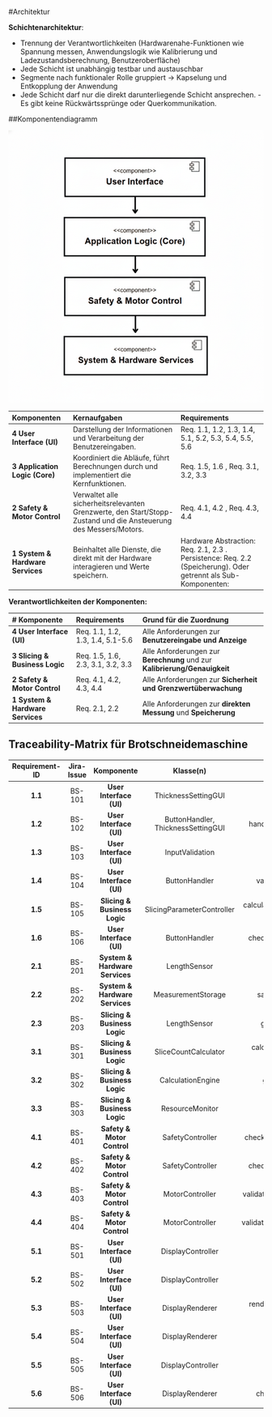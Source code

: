 #Architektur

**Schichtenarchitektur**:



- Trennung der Verantwortlichkeiten (Hardwarenahe-Funktionen wie Spannung messen, Anwendungslogik wie Kalibrierung und
  Ladezustandsberechnung, Benutzeroberfläche)
- Jede Schicht ist unabhängig testbar und austauschbar
- Segmente nach funktionaler Rolle gruppiert → Kapselung und Entkopplung der Anwendung
- Jede Schicht darf nur die direkt darunterliegende Schicht ansprechen.
  -Es gibt keine Rückwärtssprünge oder Querkommunikation.

  


##Komponentendiagramm


![Komponenten Diagramm](referenziert/Komponentendiagramm.png)

 Komponenten | Kernaufgaben | Requirements |
| :---------------------- | :--------------------------------------------------------------------------------------------------- | :------------------------------------------------------------------------------------------------------------------------------------------------------------------------------------------------------------- |
| **4 User Interface (UI)** | Darstellung der Informationen und Verarbeitung der Benutzereingaben. | Req. 1.1, 1.2, 1.3, 1.4, 5.1, 5.2, 5.3, 5.4, 5.5, 5.6 |
| **3 Application Logic (Core)** | Koordiniert die Abläufe, führt Berechnungen durch und implementiert die Kernfunktionen. | Req. 1.5, 1.6 , Req. 3.1, 3.2, 3.3  |
| **2 Safety & Motor Control** | Verwaltet alle sicherheitsrelevanten Grenzwerte, den Start/Stopp-Zustand und die Ansteuerung des Messers/Motors. | Req. 4.1, 4.2 , Req. 4.3, 4.4  |
| **1 System & Hardware Services** | Beinhaltet alle Dienste, die direkt mit der Hardware interagieren und Werte speichern. | Hardware Abstraction: Req. 2.1, 2.3 . Persistence: Req. 2.2 (Speicherung). Oder getrennt als Sub-Komponenten: |



**Verantwortlichkeiten der Komponenten:**

| # Komponente | Requirements | Grund für die Zuordnung |
| :---------- | :----------- | :---------------------- |
| **4 User Interface (UI)** | Req. 1.1, 1.2, 1.3, 1.4, 5.1-5.6 | Alle Anforderungen zur **Benutzereingabe und Anzeige**  |
| **3 Slicing & Business Logic** | Req. 1.5, 1.6, 2.3, 3.1, 3.2, 3.3 | Alle Anforderungen zur **Berechnung** und zur **Kalibrierung/Genauigkeit**|
| **2 Safety & Motor Control** | Req. 4.1, 4.2, 4.3, 4.4 | Alle Anforderungen zur **Sicherheit und Grenzwertüberwachung** |
| **1 System & Hardware Services** | Req. 2.1, 2.2 | Alle Anforderungen zur **direkten Messung**  und **Speicherung**  |

##  Traceability-Matrix für Brotschneidemaschine

| Requirement-ID | Jira-Issue | **Komponente** | Klasse(n) | Schnittstelle(n) | Testfall(e) |
| :---: | :---: | :---: | :---: | :---: | :---: |
| **1.1** | BS-101 | **User Interface (UI)** | ThicknessSettingGUI | getSetThickness() | UT-1.1, SIT-1.1 |
| **1.2** | BS-102 | **User Interface (UI)** | ButtonHandler, ThicknessSettingGUI | handleButtonPress(buttonID) | UT-1.2, SIT-1.2 |
| **1.3** | BS-103 | **User Interface (UI)** | InputValidation | validateInputSize() | UT-1.3 |
| **1.4** | BS-104 | **User Interface (UI)** | ButtonHandler | validateButtonFunction() | UT-1.4 |
| **1.5** | BS-105 | **Slicing & Business Logic** | SlicingParameterController | calculateNextThickness(current, step) | UT-1.5, SIT-1.5 |
| **1.6** | BS-106 | **User Interface (UI)** | ButtonHandler | checkHoldDuration(buttonID) | UT-1.6 |
| **2.1** | BS-201 | **System & Hardware Services** | LengthSensor | measureLength() | UT-2.1, SIT-2.1 |
| **2.2** | BS-202 | **System & Hardware Services** | MeasurementStorage | saveLengthValue(value) | UT-2.2 |
| **2.3** | BS-203 | **Slicing & Business Logic** | LengthSensor | getCalibrationFactor() | UT-2.3, SIT-2.3 |
| **3.1** | BS-301 | **Slicing & Business Logic** | SliceCountCalculator | calculateSliceCount(length, thickness) | UT-3.1, SIT-3.1 |
| **3.2** | BS-302 | **Slicing & Business Logic** | CalculationEngine | getCalculationTime() | UT-3.2 |
| **3.3** | BS-303 | **Slicing & Business Logic** | ResourceMonitor | checkCPUUsage() | UT-3.3 |
| **4.1** | BS-401 | **Safety & Motor Control** | SafetyController | checkStartCondition(thickness) | UT-4.1, SIT-4.1 |
| **4.2** | BS-402 | **Safety & Motor Control** | SafetyController | checkDomainViolation(value) | UT-4.2, SIT-4.2 |
| **4.3** | BS-403 | **Safety & Motor Control** | MotorController | validateMinThickness(thickness) | UT-4.3 |
| **4.4** | BS-404 | **Safety & Motor Control** | MotorController | validateMaxThickness(thickness) | UT-4.4 |
| **5.1** | BS-501 | **User Interface (UI)** | DisplayController | activateDisplay() | UT-5.1, SIT-5.1 |
| **5.2** | BS-502 | **User Interface (UI)** | DisplayController | refreshDisplay() | UT-5.2 |
| **5.3** | BS-503 | **User Interface (UI)** | DisplayRenderer | renderParameters(thickness, count) | UT-5.3, SIT-5.3 |
| **5.4** | BS-504 | **User Interface (UI)** | DisplayRenderer | setBrightness(level) | UT-5.4 |
| **5.5** | BS-505 | **User Interface (UI)** | DisplayController | updateRealtime() | UT-5.5 |
| **5.6** | BS-506 | **User Interface (UI)** | DisplayRenderer | checkFontAccessibility() | UT-5.6 |